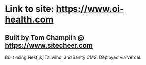 # Link to site: https://www.oi-health.com

## Built by Tom Champlin @ https://www.sitecheer.com

Built using Next.js, Tailwind, and Sanity CMS. Deployed via Vercel.

